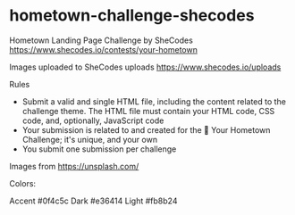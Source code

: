 # hometown-challenge-shecodes
 

Hometown Landing Page Challenge by SheCodes
https://www.shecodes.io/contests/your-hometown

Images uploaded to SheCodes uploads
https://www.shecodes.io/uploads

Rules
- Submit a valid and single HTML file, including the content related to the challenge theme. The HTML file must contain your HTML code, CSS code, and, optionally, JavaScript code
- Your submission is related to and created for the 🏡 Your Hometown Challenge; it's unique, and your own
- You submit one submission per challenge

Images from https://unsplash.com/

Colors:

Accent #0f4c5c
Dark #e36414
Light #fb8b24